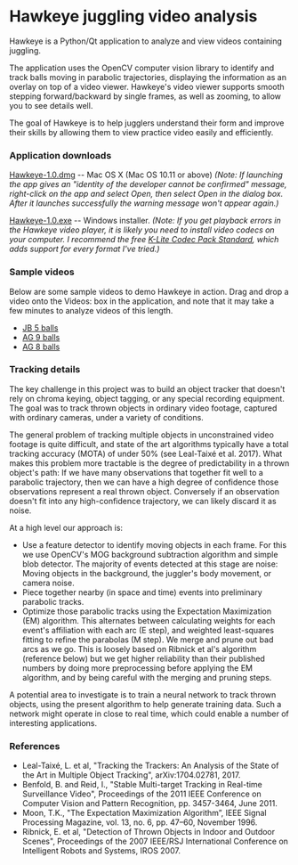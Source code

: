 # Hawkeye juggling video analysis
Hawkeye is a Python/Qt application to analyze and view videos containing juggling.

The application uses the OpenCV computer vision library to identify and track balls moving in parabolic trajectories,
displaying the information as an overlay on top of a video viewer. Hawkeye's video viewer supports smooth stepping
forward/backward by single frames, as well as zooming, to allow you to see details well.

The goal of Hawkeye is to help jugglers understand their form and improve their skills by allowing them to view
practice video easily and efficiently.

### Application downloads
[Hawkeye-1.0.dmg](https://storage.googleapis.com/hawkeye-dl/Hawkeye-1.0.dmg) -- Mac OS X (Mac OS 10.11 or above)
_(Note: If launching the app gives an "identity of the developer cannot be confirmed" message, right-click on the
app and select Open, then select Open in the dialog box. After it launches successfully the warning message won't
appear again.)_

[Hawkeye-1.0.exe](https://storage.googleapis.com/hawkeye-dl/Hawkeye-1.0.exe) -- Windows installer. _(Note: If you get
playback errors in the Hawkeye video player, it is likely you need to install video codecs on your computer. I
recommend the free [K-Lite Codec Pack Standard](https://codecguide.com/download_k-lite_codec_pack_standard.htm), which
adds support for every format I've tried.)_

### Sample videos
Below are some sample videos to demo Hawkeye in action. Drag and drop a video onto the Videos: box in the application,
and note that it may take a few minutes to analyze videos of this length.

- [JB 5 balls](https://storage.googleapis.com/hawkeye-dl/juggling_test_5.mov)
- [AG 9 balls](https://storage.googleapis.com/hawkeye-dl/TBTB3_9balls.mov)
- [AG 8 balls](https://storage.googleapis.com/hawkeye-dl/TBTB3_8balls.mov)

### Tracking details
The key challenge in this project was to build an object tracker that doesn't rely on chroma keying, object tagging,
or any special recording equipment. The goal was to track thrown objects in ordinary video footage,
captured with ordinary cameras, under a variety of conditions.

The general problem of tracking multiple objects in unconstrained video footage is quite difficult, and state of the
art algorithms typically have a total tracking accuracy (MOTA) of under 50% (see Leal-Taixé et al. 2017). What makes
this problem more tractable is the degree of predictability in a thrown object's path: If we have many observations
that together fit well to a parabolic trajectory, then we can have a high degree of confidence those observations
represent a real thrown object. Conversely if an observation doesn't fit into any high-confidence trajectory, we can
likely discard it as noise.

At a high level our approach is:
- Use a feature detector to identify moving objects in each frame. For this we use OpenCV's MOG background
subtraction algorithm and simple blob detector. The majority of events detected at this stage are noise: Moving
objects in the background, the juggler's body movement, or camera noise.
- Piece together nearby (in space and time) events into preliminary parabolic tracks.
- Optimize those parabolic tracks using the Expectation Maximization (EM) algorithm. This alternates between
calculating weights for each event's affiliation with each arc (E step), and weighted least-squares fitting to
refine the parabolas (M step). We merge and prune out bad arcs as we go. This is loosely based on Ribnick et al's
algorithm (reference below) but we get higher reliability than their published numbers by doing more preprocessing
before applying the EM algorithm, and by being careful with the merging and pruning steps.

A potential area to investigate is to train a neural network to track thrown objects, using the present algorithm
to help generate training data. Such a network might operate in close to real time, which could enable a number of
interesting applications.

### References
- Leal-Taixé, L. et al, "Tracking the Trackers: An Analysis of the State of the Art in Multiple Object Tracking", arXiv:1704.02781, 2017.
- Benfold, B. and Reid, I., "Stable Multi-target Tracking in Real-time Surveillance Video", Proceedings of the 2011 IEEE Conference on Computer Vision and Pattern Recognition, pp. 3457-3464, June 2011.
- Moon, T.K., "The Expectation Maximization Algorithm”, IEEE Signal Processing Magazine, vol. 13, no. 6, pp. 47–60,
November 1996.
- Ribnick, E. et al, "Detection of Thrown Objects in Indoor and Outdoor Scenes", Proceedings of the 2007 IEEE/RSJ
International Conference on Intelligent Robots and Systems, IROS 2007.
